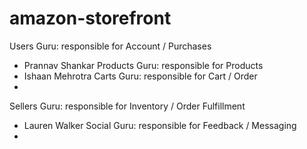 # amazon-storefront

Users Guru: responsible for Account / Purchases
- Prannav Shankar
Products Guru: responsible for Products
- Ishaan Mehrotra
Carts Guru: responsible for Cart / Order
- 
Sellers Guru: responsible for Inventory / Order Fulfillment
- Lauren Walker
Social Guru: responsible for Feedback / Messaging
-
